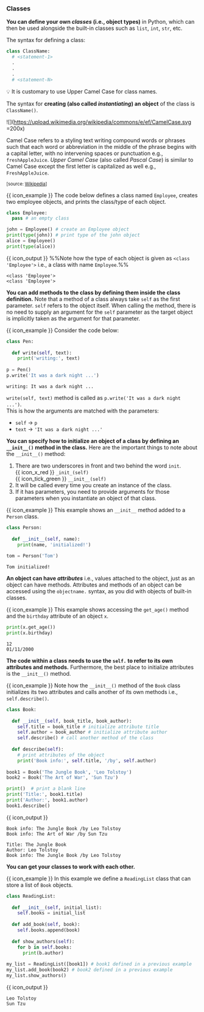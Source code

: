 ### Classes

**You can define your own _classes_ (i.e., object types)** in Python, which can then be used alongside the built-in classes such as `list`, `int`, `str`, etc.

The syntax for defining a class:
```python
class ClassName:
  # <statement-1>
  .
  .
  .
  # <statement-N>
```
:bulb: It is customary to use <trigger trigger="click" for="modal:classes-camelcase">Upper Camel Case</trigger> for class names.

The syntax for **creating (also called _instantiating_) an object** of the class is `ClassName()`.

<modal title="CamelCase" id="modal:classes-camelcase">

![](https://upload.wikimedia.org/wikipedia/commons/e/ef/CamelCase.svg =200x)<br>

Camel Case refers to a styling text writing compound words or phrases such that each word or abbreviation in the middle of the phrase begins with a capital letter, with no intervening spaces or punctuation e.g., `freshAppleJuice`. _Upper Camel Case_ (also called _Pascal Case_) is similar to Camel Case except the first letter is capitalized as well e.g., `FreshAppleJuice`.

<sub>[source: [Wikipedia](https://en.wikipedia.org/wiki/Camel_case)]</sub>
</modal>

<box> 

{{ icon_example }} The code below defines a class named `Employee`, creates two employee objects, and prints the class/type of each object.

```python
class Employee:
  pass # an empty class

john = Employee() # create an Employee object
print(type(john)) # print type of the john object
alice = Employee()
print(type(alice))
```
{{ icon_output }} %%Note how the type of each object is given as `<class 'Employee'>` i.e., a class with name `Employee`.%%
```
<class 'Employee'>
<class 'Employee'>
```
</box>

**You can add methods to the class by defining them inside the class definition.** Note that a method of a class always take `self` as the first parameter. `self` refers to the object itself. When calling the method, there is no need to supply an argument for the `self` parameter as the target object is implicitly taken as the argument for that parameter.

<box> 

{{ icon_example }} Consider the code below:

<include src="inputOutput.md" boilerplate> 
<span id="input">

```python
class Pen:
  
  def write(self, text):
    print('writing:', text)
    
p = Pen()
p.write('It was a dark night ...')
```
</span>
<span id="output">

```
writing: It was a dark night ...
```
</span>
</include>

`write(self, text)` method is called as `p.write('It was a dark night ...')`.<br>
This is how the arguments are matched with the parameters: 
* `self` → `p`
* `text` → `'It was a dark night ...'`

</box>

**You can specify how to initialize an object of a class by defining an `__init__()` method in the class.** Here are the important things to note about the `__init__()` method: 
1. There are two underscores in front and two behind the word `init`.<br>
   {{ icon_x_red }} `_init_(self)`<br>
   {{ icon_tick_green }} `__init__(self)`
1. It will be called every time you create an instance of the class.
1. If it has parameters, you need to provide arguments for those parameters when you instantiate an object of that class.

<box> 

{{ icon_example }} This example shows an `__init__` method added to a `Person` class.

<include src="inputOutput.md" boilerplate> 
<span id="input">

```python
class Person:
  
  def __init__(self, name):
    print(name, 'initialized!')
    
tom = Person('Tom')
```
</span>
<span id="output">

```
Tom initialized!
```
</span>
</include>

</box>

**An object can have _attributes_** i.e., values attached to the object, just as an object can have methods. Attributes and methods of an object can be accessed using the `objectname.` syntax, as you did with objects of built-in classes.

<box> 

{{ icon_example }} This example shows accessing the `get_age()` method and the `birthday` attribute of an object `x`.

<include src="inputOutput.md" boilerplate> 
<span id="input">

```python
print(x.get_age())
print(x.birthday)
```
</span>
<span id="output">

```
12
01/11/2000
```
</span>
</include>

</box>

**The code within a class needs to use the `self.` to refer to its own attributes and methods.** Furthermore, the best place to initialize attributes is the `__init__()` method.

<box> 

{{ icon_example }} Note how the `__init__()` method of the `Book` class initializes its two attributes and calls another of its own methods i.e., `self.describe()`.

```python
class Book:
  
  def __init__(self, book_title, book_author):
    self.title = book_title # initialize attribute title
    self.author = book_author # initialize attribute author
    self.describe() # call another method of the class
    
  def describe(self):
    # print attributes of the object
    print('Book info:', self.title, '/by', self.author) 
    
book1 = Book('The Jungle Book', 'Leo Tolstoy')
book2 = Book('The Art of War', 'Sun Tzu')

print()  # print a blank line
print('Title:', book1.title) 
print('Author:', book1.author)
book1.describe()
```
{{ icon_output }}
```
Book info: The Jungle Book /by Leo Tolstoy
Book info: The Art of War /by Sun Tzu

Title: The Jungle Book
Author: Leo Tolstoy
Book info: The Jungle Book /by Leo Tolstoy
```
</box>

**You can get your classes to work with each other.**

<box> 

{{ icon_example }} In this example we define a `ReadingList` class that can store a list of `Book` objects.

```python
class ReadingList:
  
  def __init__(self, initial_list):
    self.books = initial_list
    
  def add_book(self, book):
    self.books.append(book)
    
  def show_authors(self):
    for b in self.books:
      print(b.author)
      
my_list = ReadingList([book1]) # book1 defined in a previous example 
my_list.add_book(book2) # book2 defined in a previous example
my_list.show_authors()
```
{{ icon_output }}
```
Leo Tolstoy
Sun Tzu
```
</box>

<include src="exercisePanel.md" boilerplate var-title="Create `StockItem` Class" var-file="e-createStockItemClass.md" />